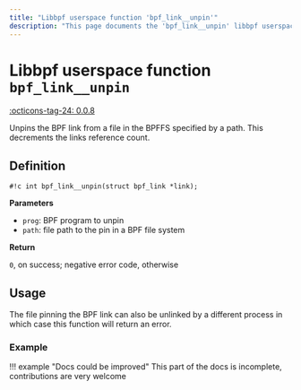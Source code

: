 ```yaml
---
title: "Libbpf userspace function 'bpf_link__unpin'"
description: "This page documents the 'bpf_link__unpin' libbpf userspace function, including its definition, usage, and examples."
---
```

# Libbpf userspace function `bpf_link__unpin`

<!-- [LIBBPF_TAG] -->
[:octicons-tag-24: 0.0.8](https://github.com/libbpf/libbpf/releases/tag/v0.0.8)
<!-- [/LIBBPF_TAG] -->

Unpins the BPF link from a file in the BPFFS specified by a path. This decrements the links reference count.

## Definition

`#!c int bpf_link__unpin(struct bpf_link *link);`

**Parameters**

- `prog`: BPF program to unpin
- `path`: file path to the pin in a BPF file system

**Return**

`0`, on success; negative error code, otherwise

## Usage

The file pinning the BPF link can also be unlinked by a different process in which case this function will return an error.

### Example

!!! example "Docs could be improved"
    This part of the docs is incomplete, contributions are very welcome
